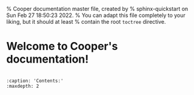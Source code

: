 % Cooper documentation master file, created by
%   sphinx-quickstart on Sun Feb 27 18:50:23 2022.
%   You can adapt this file completely to your liking, but it should at least
%   contain the root `toctree` directive.

# Welcome to Cooper's documentation!

```{include} ../../README.md
```

```{toctree}
:caption: 'Contents:'
:maxdepth: 2
```
